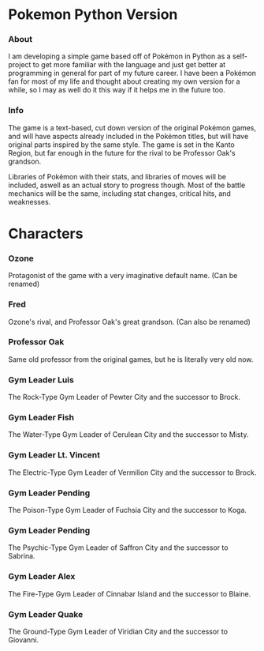 # Pokemon Python Version


### About

I am developing a simple game based off of Pokémon in Python as a self-project to get more familiar with the language and just get better at programming in general for part of my future career. I have been a Pokémon fan for most of my life and thought about creating my own version for a while, so I may as well do it this way if it helps me in the future too.


### Info

The game is a text-based, cut down version of the original Pokémon games, and will have aspects already included in the Pokémon titles, but will have original parts inspired by the same style. The game is set in the Kanto Region, but far enough in the future for the rival to be Professor Oak's grandson. 

Libraries of Pokémon with their stats, and libraries of moves will be included, aswell as an actual story to progress though. Most of the battle mechanics will be the same, including stat changes, critical hits, and weaknesses. 




# Characters

### Ozone
Protagonist of the game with a very imaginative default name. (Can be renamed)

### Fred
Ozone's rival, and Professor Oak's great grandson. (Can also be renamed)

### Professor Oak
Same old professor from the original games, but he is literally very old now.

### Gym Leader Luis
The Rock-Type Gym Leader of Pewter City and the successor to Brock.

### Gym Leader Fish
The Water-Type Gym Leader of Cerulean City and the successor to Misty.

### Gym Leader Lt. Vincent
The Electric-Type Gym Leader of Vermilion City and the successor to Brock.

### Gym Leader Pending
The Poison-Type Gym Leader of Fuchsia City and the successor to Koga.

### Gym Leader Pending
The Psychic-Type Gym Leader of Saffron City and the successor to Sabrina.

### Gym Leader Alex
The Fire-Type Gym Leader of Cinnabar Island and the successor to Blaine.

### Gym Leader Quake
The Ground-Type Gym Leader of Viridian City and the successor to Giovanni.
